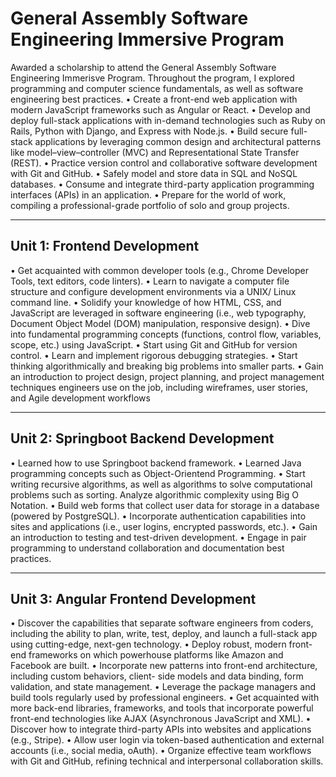 # General Assembly Software Engineering Immersive Program
Awarded a scholarship to attend the General Assembly Software Engineering Immerisve Program. Throughout the program, I explored programming and computer science fundamentals, as well as software engineering best practices.
• Create a front-end web application with modern JavaScript frameworks such as Angular or React.
• Develop and deploy full-stack applications with in-demand technologies such as Ruby on Rails, Python with Django, and Express with Node.js.
• Build secure full-stack applications by leveraging common design and architectural patterns like model–view–controller (MVC) and Representational State Transfer (REST).
• Practice version control and collaborative software development with Git and GitHub.
• Safely model and store data in SQL and NoSQL databases.
• Consume and integrate third-party application programming interfaces (APIs) in
an application.
• Prepare for the world of work, compiling a professional-grade portfolio of solo and group projects.

-----

## Unit 1: Frontend Development
• Get acquainted with common developer tools (e.g., Chrome Developer Tools, text editors, code linters).
• Learn to navigate a computer file structure and configure development environments via a UNIX/ Linux command line.
• Solidify your knowledge of how HTML, CSS, and JavaScript are leveraged in software engineering (i.e., web typography, Document Object Model (DOM) manipulation, responsive design).
• Dive into fundamental programming concepts (functions, control flow, variables, scope, etc.) using JavaScript.
• Start using Git and GitHub for version control.
• Learn and implement rigorous debugging
strategies.
• Start thinking algorithmically and breaking big
problems into smaller parts.
• Gain an introduction to project design, project
planning, and project management techniques engineers use on the job, including wireframes, user stories, and Agile development workflows

-----

## Unit 2: Springboot Backend Development
• Learned how to use Springboot backend framework.
• Learned Java programming concepts such as Object-Orientend Programming.
• Start writing recursive algorithms, as well as algorithms to solve computational problems such as sorting. Analyze algorithmic complexity using Big O Notation.
• Build web forms that collect user data for storage in a database (powered by PostgreSQL).
• Incorporate authentication capabilities into sites and applications (i.e., user logins, encrypted passwords, etc.).
• Gain an introduction to testing and test-driven development.
• Engage in pair programming to understand collaboration and documentation best practices.

----

## Unit 3: Angular Frontend Development
• Discover the capabilities that separate software engineers from coders, including the ability to plan, write, test, deploy, and launch a full-stack app using cutting-edge, next-gen technology.
• Deploy robust, modern front-end frameworks on which powerhouse platforms like Amazon and Facebook are built.
• Incorporate new patterns into front-end architecture, including custom behaviors, client- side models and data binding, form validation, and state management.
• Leverage the package managers and build tools regularly used by professional engineers.
• Get acquainted with more back-end libraries, frameworks, and tools that incorporate powerful front-end technologies like AJAX (Asynchronous JavaScript and XML).
• Discover how to integrate third-party APIs into websites and applications (e.g., Stripe).
• Allow user login via token-based authentication and external accounts (i.e., social media, oAuth).
• Organize effective team workflows with Git and GitHub, refining technical and interpersonal collaboration skills.
